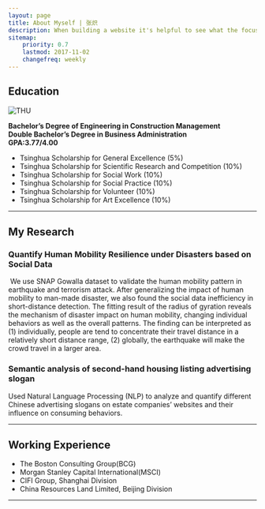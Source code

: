 ```yaml
---
layout: page
title: About Myself | 张炽
description: When building a website it's helpful to see what the focus of your site is. This page is an example of how to show a website's focus.
sitemap:
    priority: 0.7
    lastmod: 2017-11-02
    changefreq: weekly
---
```

## Education
![THU](/image/tsinghua.jpg)

**Bachelor’s Degree of Engineering in Construction Management**  
**Double Bachelor’s Degree in Business Administration**  
**GPA:3.77/4.00**  


* Tsinghua Scholarship for General Excellence (5%)  
* Tsinghua Scholarship for Scientific Research and Competition (10%)  
* Tsinghua Scholarship for Social Work (10%)  
* Tsinghua Scholarship for Social Practice (10%)  
* Tsinghua Scholarship for Volunteer (10%)  
* Tsinghua Scholarship for Art Excellence (10%)  

***
## My Research
### Quantify Human Mobility Resilience under Disasters based on Social Data
<p><span class="image left"><img src="{{ "/image/resilience.png" | absolute_url }}" alt="" /></span>
We use SNAP Gowalla dataset to validate the human mobility pattern in earthquake and terrorism attack. 
After generalizing the impact of human mobility to man-made disaster, we also found the social data inefficiency in short-distance detection. 
The fitting result of the radius of gyration reveals the mechanism of disaster impact on human mobility, changing individual behaviors as well as the overall patterns. 
The finding can be interpreted as (1) individually, people are tend to concentrate their travel distance in a relatively short distance range, 
(2) globally, the earthquake will make the crowd travel in a larger area.</p>

### Semantic analysis of second-hand housing listing advertising slogan
Used Natural Language Processing (NLP) to analyze and quantify different Chinese advertising slogans on estate companies’ websites and their influence on consuming behaviors.  
  
  
***
## Working Experience
* The Boston Consulting Group(BCG)
* Morgan Stanley Capital International(MSCI)
* CIFI Group, Shanghai Division	
* China Resources Land Limited, Beijing Division


***
<div class="box alt">
		<div class="row 50% uniform">
			<div class="4u"><span class="image fit"><img src="{{ "/image/photo01.jpg" | absolute_url }}" alt="" /></span></div>
			<div class="4u"><span class="image fit"><img src="{{ "/image/photo03.jpg" | absolute_url }}" alt="" /></span></div>
			<div class="4u$"><span class="image fit"><img src="/image/photo04.jpg" alt="" /></span></div>
			<!-- Break -->
			<div class="4u"><span class="image fit"><img src="{{ "/image/photo05.jpg" | absolute_url }}" alt="" /></span></div>
			<div class="4u"><span class="image fit"><img src="{{ "/image/photo06.jpg" | absolute_url }}" alt="" /></span></div>
			<div class="4u$"><span class="image fit"><img src="/image/photo07.jpg" alt="" /></span></div>
		</div>
	</div>
